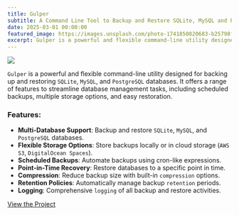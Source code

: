 ```yaml
---
title: Gulper
subtitle: A Command Line Tool to Backup and Restore SQLite, MySQL and PostgreSQL.
date: 2025-03-01 00:00:00
featured_image: https://images.unsplash.com/photo-1741850820683-b25798ff3164?q=75&fm=jpg&w=1000&fit=max
excerpt: Gulper is a powerful and flexible command-line utility designed for backing up and restoring SQLite, MySQL, and PostgreSQL databases.
---
```


![](https://images.unsplash.com/photo-1741850820683-b25798ff3164?q=75&fm=jpg&w=1000&fit=max)

`Gulper` is a powerful and flexible command-line utility designed for backing up and restoring `SQLite`, `MySQL`, and `PostgreSQL` databases. It offers a range of features to streamline database management tasks, including scheduled backups, multiple storage options, and easy restoration.

### Features:

* **Multi-Database Support**: Backup and restore `SQLite`, `MySQL`, and `PostgreSQL` databases.
* **Flexible Storage Options**: Store backups locally or in cloud storage (`AWS S3`, `DigitalOcean Spaces`).
* **Scheduled Backups**: Automate backups using cron-like expressions.
* **Point-in-Time Recovery**: Restore databases to a specific point in time.
* **Compression**: Reduce backup size with built-in `compression` options.
* **Retention Policies**: Automatically manage backup `retention` periods.
* **Logging**: Comprehensive `logging` of all backup and restore activities.

<a href="https://github.com/Clivern/Gulper" class="button button--large">View the Project</a>
